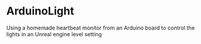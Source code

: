 # ArduinoLight
Using a homemade heartbeat monitor from an Arduino board to control the lights in an Unreal engine level setting
